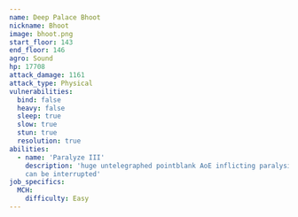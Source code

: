 ```yaml
---
name: Deep Palace Bhoot
nickname: Bhoot
image: bhoot.png
start_floor: 143
end_floor: 146
agro: Sound
hp: 17708
attack_damage: 1161
attack_type: Physical
vulnerabilities:
  bind: false
  heavy: false
  sleep: true
  slow: true
  stun: true
  resolution: true
abilities:
  - name: 'Paralyze III'
    description: 'huge untelegraphed pointblank AoE inflicting paralysis (15s);
    can be interrupted'
job_specifics:
  MCH:
    difficulty: Easy
---
```

